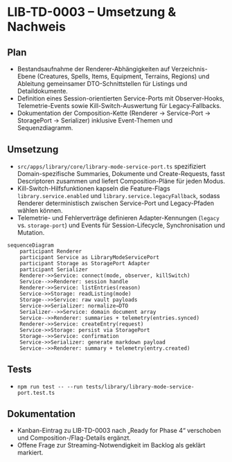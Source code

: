 # LIB-TD-0003 – Umsetzung & Nachweis

## Plan
- Bestandsaufnahme der Renderer-Abhängigkeiten auf Verzeichnis-Ebene (Creatures, Spells, Items, Equipment, Terrains, Regions) und Ableitung gemeinsamer DTO-Schnittstellen für Listings und Detaildokumente.
- Definition eines Session-orientierten Service-Ports mit Observer-Hooks, Telemetrie-Events sowie Kill-Switch-Auswertung für Legacy-Fallbacks.
- Dokumentation der Composition-Kette (Renderer → Service-Port → StoragePort → Serializer) inklusive Event-Themen und Sequenzdiagramm.

## Umsetzung
- `src/apps/library/core/library-mode-service-port.ts` spezifiziert Domain-spezifische Summaries, Dokumente und Create-Requests, fasst Descriptoren zusammen und liefert Composition-Pläne für jeden Modus.
- Kill-Switch-Hilfsfunktionen kapseln die Feature-Flags `library.service.enabled` und `library.service.legacyFallback`, sodass Renderer deterministisch zwischen Service-Port und Legacy-Pfaden wählen können.
- Telemetrie- und Fehlerverträge definieren Adapter-Kennungen (`legacy` vs. `storage-port`) und Events für Session-Lifecycle, Synchronisation und Mutation.

```mermaid
sequenceDiagram
    participant Renderer
    participant Service as LibraryModeServicePort
    participant Storage as StoragePort Adapter
    participant Serializer
    Renderer->>Service: connect(mode, observer, killSwitch)
    Service-->>Renderer: session handle
    Renderer->>Service: listEntries(reason)
    Service->>Storage: readListing(mode)
    Storage-->>Service: raw vault payloads
    Service->>Serializer: normalize→DTO
    Serializer-->>Service: domain document array
    Service-->>Renderer: summaries + telemetry(entries.synced)
    Renderer->>Service: createEntry(request)
    Service->>Storage: persist via StoragePort
    Storage-->>Service: confirmation
    Service->>Serializer: generate markdown payload
    Service-->>Renderer: summary + telemetry(entry.created)
```

## Tests
- `npm run test -- --run tests/library/library-mode-service-port.test.ts`

## Dokumentation
- Kanban-Eintrag zu LIB-TD-0003 nach „Ready for Phase 4“ verschoben und Composition-/Flag-Details ergänzt.
- Offene Frage zur Streaming-Notwendigkeit im Backlog als geklärt markiert.
